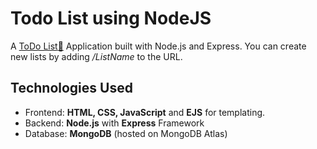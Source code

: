 # Todo List using NodeJS
A [ToDo List:bookmark:](https://my-todo-list-nodejs.herokuapp.com/) Application built with Node.js and Express. You can create new lists by adding */ListName* to the URL.

## Technologies Used
- Frontend: **HTML, CSS, JavaScript** and **EJS** for templating.
- Backend: **Node.js** with **Express** Framework
- Database: **MongoDB** (hosted on MongoDB Atlas)
